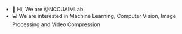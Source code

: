 - 👋 Hi, We are @NCCUAIMLab
- 💻 We are interested in Machine Learning, Computer Vision, Image Processing and Video Compression

<!---
NCCUAIMLab/NCCUAIMLab is a ✨ special ✨ repository because its `README.md` (this file) appears on your GitHub profile.
You can click the Preview link to take a look at your changes.
--->
